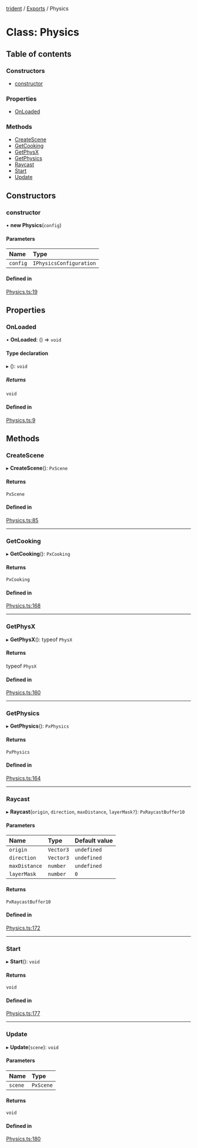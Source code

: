 [trident](../README.md) / [Exports](../modules.md) / Physics

# Class: Physics

## Table of contents

### Constructors

- [constructor](Physics.md#constructor)

### Properties

- [OnLoaded](Physics.md#onloaded)

### Methods

- [CreateScene](Physics.md#createscene)
- [GetCooking](Physics.md#getcooking)
- [GetPhysX](Physics.md#getphysx)
- [GetPhysics](Physics.md#getphysics)
- [Raycast](Physics.md#raycast)
- [Start](Physics.md#start)
- [Update](Physics.md#update)

## Constructors

### constructor

• **new Physics**(`config`)

#### Parameters

| Name | Type |
| :------ | :------ |
| `config` | `IPhysicsConfiguration` |

#### Defined in

[Physics.ts:19](https://github.com/AIFanatic/Trident/blob/b587800/src/Physics.ts#L19)

## Properties

### OnLoaded

• **OnLoaded**: () => `void`

#### Type declaration

▸ (): `void`

##### Returns

`void`

#### Defined in

[Physics.ts:9](https://github.com/AIFanatic/Trident/blob/b587800/src/Physics.ts#L9)

## Methods

### CreateScene

▸ **CreateScene**(): `PxScene`

#### Returns

`PxScene`

#### Defined in

[Physics.ts:85](https://github.com/AIFanatic/Trident/blob/b587800/src/Physics.ts#L85)

___

### GetCooking

▸ **GetCooking**(): `PxCooking`

#### Returns

`PxCooking`

#### Defined in

[Physics.ts:168](https://github.com/AIFanatic/Trident/blob/b587800/src/Physics.ts#L168)

___

### GetPhysX

▸ **GetPhysX**(): typeof `PhysX`

#### Returns

typeof `PhysX`

#### Defined in

[Physics.ts:160](https://github.com/AIFanatic/Trident/blob/b587800/src/Physics.ts#L160)

___

### GetPhysics

▸ **GetPhysics**(): `PxPhysics`

#### Returns

`PxPhysics`

#### Defined in

[Physics.ts:164](https://github.com/AIFanatic/Trident/blob/b587800/src/Physics.ts#L164)

___

### Raycast

▸ **Raycast**(`origin`, `direction`, `maxDistance`, `layerMask?`): `PxRaycastBuffer10`

#### Parameters

| Name | Type | Default value |
| :------ | :------ | :------ |
| `origin` | `Vector3` | `undefined` |
| `direction` | `Vector3` | `undefined` |
| `maxDistance` | `number` | `undefined` |
| `layerMask` | `number` | `0` |

#### Returns

`PxRaycastBuffer10`

#### Defined in

[Physics.ts:172](https://github.com/AIFanatic/Trident/blob/b587800/src/Physics.ts#L172)

___

### Start

▸ **Start**(): `void`

#### Returns

`void`

#### Defined in

[Physics.ts:177](https://github.com/AIFanatic/Trident/blob/b587800/src/Physics.ts#L177)

___

### Update

▸ **Update**(`scene`): `void`

#### Parameters

| Name | Type |
| :------ | :------ |
| `scene` | `PxScene` |

#### Returns

`void`

#### Defined in

[Physics.ts:180](https://github.com/AIFanatic/Trident/blob/b587800/src/Physics.ts#L180)
